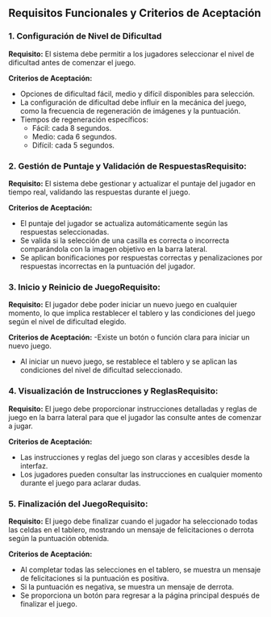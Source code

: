 ## Requisitos Funcionales y Criterios de Aceptación
### 1. Configuración de Nivel de Dificultad
**Requisito:** El sistema debe permitir a los jugadores seleccionar el nivel de dificultad antes de comenzar el juego.

**Criterios de Aceptación:**
- Opciones de dificultad fácil, medio y difícil disponibles para selección.
- La configuración de dificultad debe influir en la mecánica del juego, como la frecuencia de regeneración de imágenes y la puntuación.
- Tiempos de regeneración específicos:
  - Fácil: cada 8 segundos.
  - Medio: cada 6 segundos.
  - Difícil: cada 5 segundos.


### 2. Gestión de Puntaje y Validación de RespuestasRequisito: 

**Requisito:** El sistema debe gestionar y actualizar el puntaje del jugador en tiempo real, validando las respuestas durante el juego.

**Criterios de Aceptación:**
- El puntaje del jugador se actualiza automáticamente según las respuestas seleccionadas.
- Se valida si la selección de una casilla es correcta o incorrecta comparándola con la imagen objetivo en la barra lateral.
- Se aplican bonificaciones por respuestas correctas y penalizaciones por respuestas incorrectas en la puntuación del jugador.


### 3. Inicio y Reinicio de JuegoRequisito:

**Requisito:** El jugador debe poder iniciar un nuevo juego en cualquier momento, lo que implica restablecer el tablero y las condiciones del juego según el nivel de dificultad elegido.

**Criterios de Aceptación:**
-Existe un botón o función clara para iniciar un nuevo juego.
- Al iniciar un nuevo juego, se restablece el tablero y se aplican las condiciones del nivel de dificultad seleccionado.


### 4. Visualización de Instrucciones y ReglasRequisito: 

**Requisito:** El juego debe proporcionar instrucciones detalladas y reglas de juego en la barra lateral para que el jugador las consulte antes de comenzar a jugar.

**Criterios de Aceptación:**
- Las instrucciones y reglas del juego son claras y accesibles desde la interfaz.
- Los jugadores pueden consultar las instrucciones en cualquier momento durante el juego para aclarar dudas.


### 5. Finalización del JuegoRequisito: 
**Requisito:** El juego debe finalizar cuando el jugador ha seleccionado todas las celdas en el tablero, mostrando un mensaje de felicitaciones o derrota según la puntuación obtenida.

**Criterios de Aceptación:**
- Al completar todas las selecciones en el tablero, se muestra un mensaje de felicitaciones si la puntuación es positiva.
- Si la puntuación es negativa, se muestra un mensaje de derrota.
- Se proporciona un botón para regresar a la página principal después de finalizar el juego.
